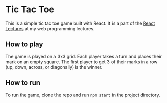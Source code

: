 # Tic Tac Toe

This is a simple tic tac toe game built with React. It is a part of the [React Lectures](https://reactjs.org) at my web programming lectures.

## How to play

The game is played on a 3x3 grid. Each player takes a turn and places their mark on an empty square. The first player to get 3 of their marks in a row (up, down, across, or diagonally) is the winner.

## How to run

To run the game, clone the repo and run `npm start` in the project directory.